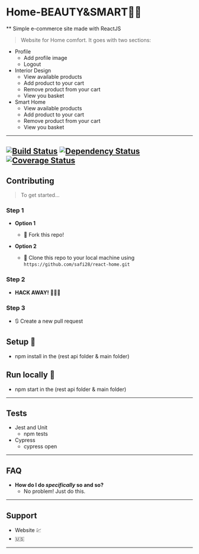 # Home-BEAUTY&SMART🏡:battery:
** Simple e-commerce site made with ReactJS
> Website for Home comfort. It goes with two sections:
- Profile 
  - Add profile image
  - Logout
- Interior Design
  - View available products
  - Add product to your cart
  - Remove product from your cart
  - View you basket
- Smart Home 
  - View available products
  - Add product to your cart
  - Remove product from your cart
  - View you basket
---
[![Build Status](http://img.shields.io/travis/badges/badgerbadgerbadger.svg?style=flat-square)](https://travis-ci.org/badges/badgerbadgerbadger) [![Dependency Status](http://img.shields.io/gemnasium/badges/badgerbadgerbadger.svg?style=flat-square)](https://gemnasium.com/badges/badgerbadgerbadger) [![Coverage Status](http://img.shields.io/coveralls/badges/badgerbadgerbadger.svg?style=flat-square)](https://coveralls.io/r/badges/badgerbadgerbadger)
---
## Contributing 

> To get started...

### Step 1

- **Option 1**
    - 🍴 Fork this repo!

- **Option 2**
    - 👯 Clone this repo to your local machine using `https://github.com/safi28/react-home.git`

### Step 2

- **HACK AWAY!** 🔨🔨🔨

### Step 3

- 🔃 Create a new pull request  

## Setup 🔨
- npm install in the (rest api folder & main folder)
## Run locally 🏃
- npm start in the (rest api folder & main folder)
---
## Tests
 - Jest and Unit
   - npm tests
 - Cypress
   - cypress open
---
## FAQ

- **How do I do *specifically* so and so?**
    - No problem! Just do this.

---

## Support

- Website :chart:
- :us:
---
